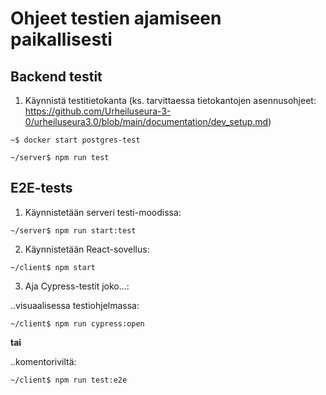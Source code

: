 # Ohjeet testien ajamiseen paikallisesti

## Backend testit

1. Käynnistä testitietokanta (ks. tarvittaessa tietokantojen asennusohjeet: https://github.com/Urheiluseura-3-0/urheiluseura3.0/blob/main/documentation/dev_setup.md)

```shell
~$ docker start postgres-test
```


```shell
~/server$ npm run test
```

## E2E-tests

1. Käynnistetään serveri testi-moodissa:

```shell
~/server$ npm run start:test
```

2. Käynnistetään React-sovellus:

```shell
~/client$ npm start
```

3. Aja Cypress-testit joko...:

..visuaalisessa testiohjelmassa:

```shell
~/client$ npm run cypress:open
```

**tai**

..komentoriviltä:

```shell
~/client$ npm run test:e2e
```